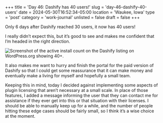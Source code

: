+++
title = 'Day 46: Dashify has 40 users!'
slug = 'day-46-dashify-40-users'
date = 2024-05-30T16:52:34-05:00
location = 'Waukee, Iowa'
type = 'post'
category = 'work-journal'
unlisted = false
draft = false
+++

Only 6 days after Dashify reached 30 users, it now has 40 users!

I really didn’t expect this, but it’s good to see and makes me confident that I’m headed in the right direction.

![Screenshot of the active install count on the Dashify listing on WordPress.org showing 40+.](/day-46-dashify-40-users/40-active-installs.png)

It also makes me want to hurry and finish the portal for the paid version of Dashify so that I could get some reassurance that it can make money and eventually make a living for myself and hopefully a small team.

Keeping this in mind, today I decided against implementing some aspects of plugin licensing that aren’t necessary at a small scale. In place of those features, I added a message informing the user that they can contact me for assistance if they ever get into this or that situation with their licenses. I should be able to manually keep up for a while, and the number of people hitting these edge cases should be fairly small, so I think it’s a wise choice at the moment.
